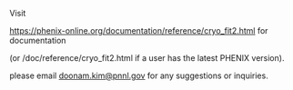 Visit 

https://phenix-online.org/documentation/reference/cryo_fit2.html for documentation 

(or <phenix path>/doc/reference/cryo_fit2.html if a user has the latest PHENIX version).

please email doonam.kim@pnnl.gov for any suggestions or inquiries.
